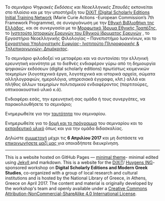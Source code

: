 
To σεμινάριο _Ψηφιακές Εκδόσεις και Νεοελληνικές Σπουδές_ εκπονείται στο πλαίσιο και με την υποστήριξη του [DiXiT (Digital Scholarly Editions Initial Training Network](http://dixit.uni-koeln.de) (Marie Curie Actions -European Commission’s 7th Framework Programme), σε συνοργάνωση με την [Εθνική Βιβλιοθήκη της Ελλάδος](http://transition.nlg.gr), και σε συνεργασία με το [Μορφωτικό Ίδρυμα Εθνικής Τραπέζης](http://www.miet.gr), το [Ινστιτούτο Ιστορικών Ερευνών του Εθνικού Ιδρυματος Ερευνών](http://www.eie.gr/nhrf/institutes/ihr/index-gr_IHR.html) , το Εργαστήριο Νεοελληνικής Φιλολογίας – Πανεπιστήμιο Ιωαννίνων, και το [Εργαστήριο Υπολογιστικής Ευφυίας- Ινστιτούτο Πληροφορικής & Τηλεπικοινωνιών- Δημόκριτος](http://www.iit.demokritos.gr/).

Το σεμινάριο φιλοδοξεί να μεταφέρει και να συντονίσει την ελληνική ερευνητική κοινότητα με το διεθνές ενδιαφέρον γύρω από τη δημιουργία ψηφιακών εκδόσεων (digital scholarly editions) πρωτίστως κειμενικών τεκμηρίων (λογοτεχνικά έργα, λογοτεχνικά και ιστορικά αρχεία, σώματα αλληλογραφιών, ημερολόγια, υπηρεσιακά έγγραφα, κλπ.)  αλλά και πλήθος άλλων τεκμηρίων πολιτισμικού ενδιαφέροντος (παρτιτούρες, οπτικοακουστικό υλικό  κ.ά).

Ενδιαφέρει εσάς, την  ερευνητική σας ομάδα ή τους συνεργάτες, να παρακολουθήσετε το σεμινάριο;

Ενημερωθείτε για την [ταυτότητα](desc) του σεμιναρίου.

Ενημερωθείτε για το [δομή και το πρόγραμμα](program) του σεμιναρίου και το [εκπαιδευτικό υλικό](material) όπως και για την ομάδα διδασκαλίας.

Δηλώστε [συμμετοχή](registration) μέχρι τις **6 Απριλίου 2017** και μη διστάσετε να <a href="mailto:anna-maria.sichani@huygens.knaw.nl">επικοινωνήσετε μαζί μας </a> για οποιαδήποτε διευκρίνηση.

---------
This is a website hosted on GitHub Pages &mdash; <a href="https://pages-themes.github.io/minimal/">minimal theme</a>- minimal edited using <a href="https://jekyllrb.com">Jekyll </a> and markdown.
This is a website for the [DiXiT](http://dixit.uni-koeln.de)/ [Huygens ING](https://www.huygens.knaw.nl)-sponsored workshop on **Digital Scholarly Editions and Modern Greek Studies**, co-organized with a group of local research and cultural institutions and is hosted by the National Library of Greece, in Athens, Greece on April 2017. The content and material is originally developed by the workshop's team and openly available under a [Creative Commons Attribution-NonCommercial-ShareAlike 4.0 International License](http://creativecommons.org/licenses/by-nc-sa/4.0/).
